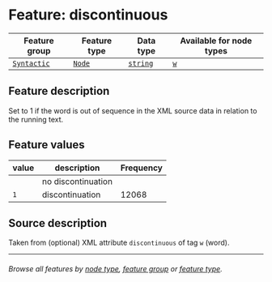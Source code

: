 # Feature: discontinuous

Feature group | Feature type | Data type | Available for node types
---  | --- | --- | --- 
[`Syntactic`](featuresbygroup.md#syntactic-features) | [`Node`](featuresbyfeaturetype.md#node-features) | [`string`](featuresbydatatype.md#string-datatype) | [`w`](featuresbynodetype.md#word-nodes)

## Feature description 

Set to 1 if the word is out of sequence in the XML source data in relation to the running text.  

## Feature values 

value | description | Frequency
---  | --- | --- 
` ` | no discontinuation | 
`1` |  discontinuation | 12068

## Source description

Taken from (optional) XML attribute `discontinuous` of tag `w` (word).

---
###### *Browse all features by [node type](featuresbynodetype.md#readme), [feature group](featuresbygroup.md#readme) or [feature type](featuresbyfeaturetype.md#readme).*
